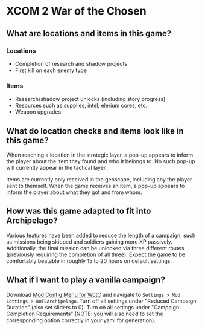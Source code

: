 # XCOM 2 War of the Chosen

## What are locations and items in this game?

### Locations

- Completion of research and shadow projects
- First kill on each enemy type

### Items

- Research/shadow project unlocks (including story progress)
- Resources such as supplies, intel, elerium cores, etc.
- Weapon upgrades

## What do location checks and items look like in this game?

When reaching a location in the strategic layer, a pop-up appears to inform the player about the item they found
and who it belongs to. No such pop-up will currently appear in the tactical layer.

Items are currently only received in the geoscape, including any the player sent to themself. When the game receives an item,
a pop-up appears to inform the player about what they got and from whom.

## How was this game adapted to fit into Archipelago?

Various features have been added to reduce the length of a campaign, such as missions being skipped and soldiers gaining more XP passively.
Additionally, the final mission can be unlocked via three different routes (previously requiring the completion of all three).
Expect the game to be comfortably beatable in roughly 15 to 20 hours on default settings.

## What if I want to play a vanilla campaign?

Download [Mod Config Menu for WotC](https://steamcommunity.com/sharedfiles/filedetails/?id=667104300) and navigate to
`Settings > Mod Settings > WOTCArchipelago`. Turn off all settings under "Reduced Campaign Duration" (also set sliders to 0).
Turn on all settings under "Campaign Completion Requirements" (NOTE: you will also need to set the corresponding
option correctly in your yaml for generation).
